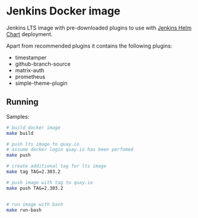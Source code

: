 # Jenkins Docker image

Jenkins LTS image with pre-downloaded plugins to use with [Jenkins Helm Chart](https://github.com/jenkinsci/helm-charts/blob/main/charts/jenkins/README.md#consider-using-a-custom-image) deployment.

Apart from recommended plugins it contains the following plugins:

* timestamper
* github-branch-source
* matrix-auth
* prometheus
* simple-theme-plugin

## Running

Samples:

```bash
# build docker image
make build

# push lts image to quay.io
# assume docker login quay.io has been perfomed
make push

# create additional tag for lts image
make tag TAG=2.303.2

# push image with tag to quay.io
make push TAG=2.303.2


# run image with bash
make run-bash
```
